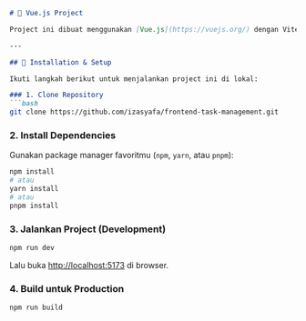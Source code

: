 ````markdown
# 🚀 Vue.js Project

Project ini dibuat menggunakan [Vue.js](https://vuejs.org/) dengan Vite sebagai build tool.

---

## 🔧 Installation & Setup

Ikuti langkah berikut untuk menjalankan project ini di lokal:

### 1. Clone Repository
```bash
git clone https://github.com/izasyafa/frontend-task-management.git
````

### 2. Install Dependencies

Gunakan package manager favoritmu (`npm`, `yarn`, atau `pnpm`):

```bash
npm install
# atau
yarn install
# atau
pnpm install
```

### 3. Jalankan Project (Development)

```bash
npm run dev
```

Lalu buka [http://localhost:5173](http://localhost:5173) di browser.

### 4. Build untuk Production

```bash
npm run build
```

